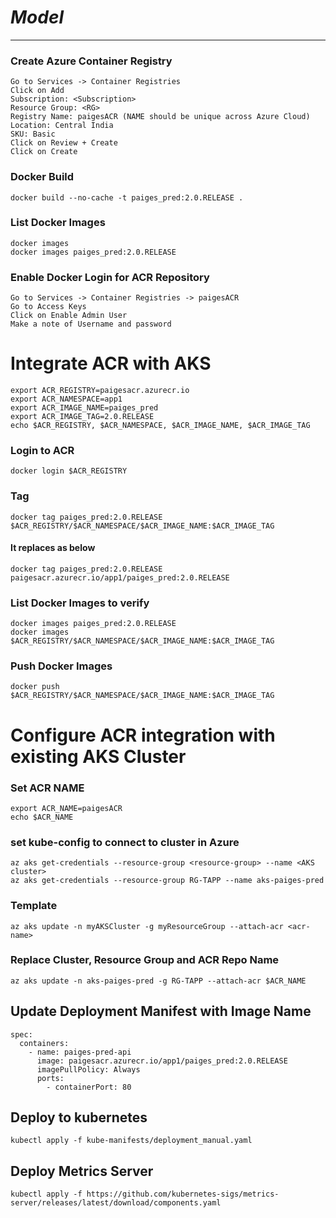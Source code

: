 # _Model_
---
### Create Azure Container Registry
	
	Go to Services -> Container Registries
	Click on Add
	Subscription: <Subscription>
	Resource Group: <RG>
	Registry Name: paigesACR (NAME should be unique across Azure Cloud)
	Location: Central India
	SKU: Basic 
	Click on Review + Create
	Click on Create
 
### Docker Build
	
	docker build --no-cache -t paiges_pred:2.0.RELEASE .

### List Docker Images

	docker images
	docker images paiges_pred:2.0.RELEASE
	
### Enable Docker Login for ACR Repository
	
	Go to Services -> Container Registries -> paigesACR
	Go to Access Keys
	Click on Enable Admin User
	Make a note of Username and password


# Integrate ACR with AKS
	
	export ACR_REGISTRY=paigesacr.azurecr.io
	export ACR_NAMESPACE=app1
	export ACR_IMAGE_NAME=paiges_pred
	export ACR_IMAGE_TAG=2.0.RELEASE
	echo $ACR_REGISTRY, $ACR_NAMESPACE, $ACR_IMAGE_NAME, $ACR_IMAGE_TAG

### Login to ACR

	docker login $ACR_REGISTRY

### Tag

	docker tag paiges_pred:2.0.RELEASE  $ACR_REGISTRY/$ACR_NAMESPACE/$ACR_IMAGE_NAME:$ACR_IMAGE_TAG

#### It replaces as below
	docker tag paiges_pred:2.0.RELEASE paigesacr.azurecr.io/app1/paiges_pred:2.0.RELEASE

### List Docker Images to verify

	docker images paiges_pred:2.0.RELEASE
	docker images $ACR_REGISTRY/$ACR_NAMESPACE/$ACR_IMAGE_NAME:$ACR_IMAGE_TAG

### Push Docker Images

	docker push $ACR_REGISTRY/$ACR_NAMESPACE/$ACR_IMAGE_NAME:$ACR_IMAGE_TAG



# Configure ACR integration with existing AKS Cluster

### Set ACR NAME

	export ACR_NAME=paigesACR
	echo $ACR_NAME

### set kube-config to connect to cluster in Azure

	az aks get-credentials --resource-group <resource-group> --name <AKS cluster>
	az aks get-credentials --resource-group RG-TAPP --name aks-paiges-pred


### Template

	az aks update -n myAKSCluster -g myResourceGroup --attach-acr <acr-name>

### Replace Cluster, Resource Group and ACR Repo Name

	az aks update -n aks-paiges-pred -g RG-TAPP --attach-acr $ACR_NAME

## Update Deployment Manifest with Image Name
	
	spec:
      containers:
        - name: paiges-pred-api
          image: paigesacr.azurecr.io/app1/paiges_pred:2.0.RELEASE
          imagePullPolicy: Always
          ports:
            - containerPort: 80
	
## Deploy to kubernetes
	kubectl apply -f kube-manifests/deployment_manual.yaml


## Deploy Metrics Server 

```
kubectl apply -f https://github.com/kubernetes-sigs/metrics-server/releases/latest/download/components.yaml
```